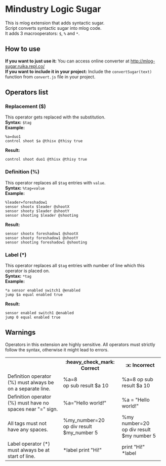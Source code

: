# Mindustry Logic Sugar

This is mlog extension that adds syntactic sugar.  
Script converts syntactic sugar into mlog code.  
It adds 3 macrooperators: `$`, `%` and `*`.  

## How to use

**If you want to just use it:** You can access online converter at http://mlog-sugar.ruika.repl.co/  
**If you want to include it in your project:** Include the `convertSugar(text)` function from `convert.js` file in your project.  

## Operators list

### Replacement ($)

This operator gets replaced with the substitution.  
**Syntax:** `$tag`  
**Example:**
```
%a=duo1
control shoot $a @thisx @thisy true
```
**Result:**
```
control shoot duo1 @thisx @thisy true
```

### Definition (%)

This operator replaces all `$tag` entries with `value`.  
**Syntax:** `%tag=value`  
**Example:**
```
%leader=foreshadow1
sensor shootx $leader @shootX
sensor shooty $leader @shootY
sensor shooting $leader @shooting
```
**Result:**
```
sensor shootx foreshadow1 @shootX
sensor shooty foreshadow1 @shootY
sensor shooting foreshadow1 @shooting
```

### Label (*)

This operator replaces all `$tag` entries with number of line which this operator is placed on.  
**Syntax:** `*tag`  
**Example:**
```
*a sensor enabled switch1 @enabled
jump $a equal enabled true
```
**Result:**
```
sensor enabled switch1 @enabled
jump 0 equal enabled true
```

## Warnings
Operators in this extension are highly sensitive. All operators must strictly follow the syntax, otherwise it might lead to errors.

<table>
  <tr>
    <th></th>
    <th>:heavy_check_mark: Correct</th>
    <th>:x: Incorrect</th>
  </tr>
  <tr>
    <td>Definition operator (%) must always be on a separate line.</td>
    <td>%a=8<br>op sub result $a 10</td>
    <td>%a=8 op sub result $a 10</td>
  </tr>
  <tr>
    <td>Definition operator (%) must have no spaces near "=" sign.</td>
    <td>%a="Hello world!"</td>
    <td>%a = "Hello world!"</td>
  </tr>
  <tr>
    <td>All tags must not have any spaces.</td>
    <td>%my_number=20<br>op div result $my_number 5</td>
    <td>%my number=20<br>op div result $my number 5</td>
  </tr>
  <tr>
    <td>Label operator (*) must always be at start of line.</td>
    <td>*label print "Hi!"</td>
    <td>print "Hi!" *label</td>
  </tr>
</table>
